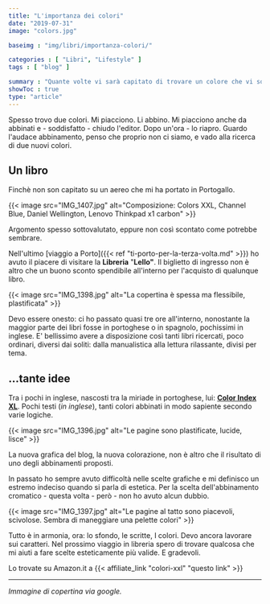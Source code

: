 ```yaml
---
title: "L'importanza dei colori"
date: "2019-07-31"
image: "colors.jpg"

baseimg : "img/libri/importanza-colori/"

categories : [ "Libri", "Lifestyle" ]
tags : [ "blog" ]

summary : "Quante volte vi sarà capitato di trovare un colore che vi soddisfa, che vi appaga la vista. Vi mette alla ricerca di un secondo colore, per abbinarlo. E lo trovate. Poi, a mente fredda, guardate l'accostamento, e vi pentite della scelta fatta..."
showToc : true
type: "article"
---
```


Spesso trovo due colori. Mi piacciono. Li abbino. Mi piacciono anche da abbinati e - soddisfatto - chiudo l'editor. Dopo un'ora - lo riapro. Guardo l'audace abbinamento, penso che proprio non ci siamo, e vado alla ricerca di due nuovi colori.

## Un libro

Finchè non son capitato su un aereo che mi ha portato in Portogallo.

{{< image src="IMG_1407.jpg" alt="Composizione: Colors XXL, Channel Blue, Daniel Wellington, Lenovo Thinkpad x1 carbon" >}}

Argomento spesso sottovalutato, eppure non così scontato come potrebbe sembrare.

Nell'ultimo [viaggio a Porto]({{< ref "ti-porto-per-la-terza-volta.md" >}}) ho avuto il piacere di visitare la **Libreria** "**Lello"**. Il biglietto di ingresso non è altro che un buono sconto spendibile all'interno per l'acquisto di qualunque libro.

{{< image src="IMG_1398.jpg" alt="La copertina è spessa ma flessibile, plastificata" >}}

Devo essere onesto: ci ho passato quasi tre ore all'interno, nonostante la maggior parte dei libri fosse in portoghese o in spagnolo, pochissimi in inglese. E' bellissimo avere a disposizione così tanti libri ricercati, poco ordinari, diversi dai soliti: dalla manualistica alla lettura rilassante, divisi per tema.

## ...tante idee

Tra i pochi in inglese, nascosti tra la miriade in portoghese, lui: **[Color Index XL](https://amzn.to/2YahFMm)**. Pochi testi (_in inglese_), tanti colori abbinati in modo sapiente secondo varie logiche.

{{< image src="IMG_1396.jpg" alt="Le pagine sono plastificate, lucide, lisce" >}}

La nuova grafica del blog, la nuova colorazione, non è altro che il risultato di uno degli abbinamenti proposti.

In passato ho sempre avuto difficoltà nelle scelte grafiche e mi definisco un estremo indeciso quando si parla di estetica. Per la scelta dell'abbinamento cromatico - questa volta - però - non ho avuto alcun dubbio.

{{< image src="IMG_1397.jpg" alt="Le pagine al tatto sono piacevoli, scivolose. Sembra di maneggiare una pelette colori" >}}

Tutto è in armonia, ora: lo sfondo, le scritte, I colori. Devo ancora lavorare sui caratteri. Nel prossimo viaggio in libreria spero di trovare qualcosa che mi aiuti a fare scelte esteticamente più valide. E gradevoli.

Lo trovate su Amazon.it a {{< affiliate_link "colori-xxl" "questo link" >}}

* * *

_Immagine di copertina via google._
